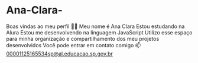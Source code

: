 # Ana-Clara-
Boas vindas ao meu perfil 💙💙
Meu nome é Ana Clara 
Estou estudando na Alura
Estou me desenvolvendo na linguagem JavaScript
Utilizo esse espaço para minha organização e compartilhamento dos meu projetos desenvolvidos
Você pode entrar em contato comigo 📫
00001125165534sp@al.educacao.sp.gov.br
